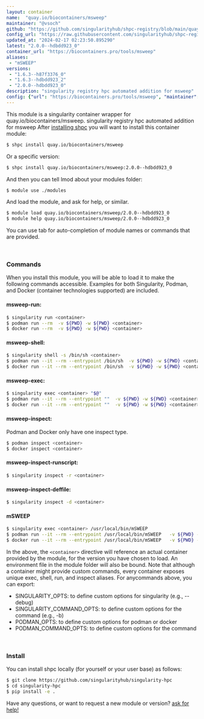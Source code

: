 ```yaml
---
layout: container
name:  "quay.io/biocontainers/msweep"
maintainer: "@vsoch"
github: "https://github.com/singularityhub/shpc-registry/blob/main/quay.io/biocontainers/msweep/container.yaml"
config_url: "https://raw.githubusercontent.com/singularityhub/shpc-registry/main/quay.io/biocontainers/msweep/container.yaml"
updated_at: "2024-02-17 02:23:50.895290"
latest: "2.0.0--hdbdd923_0"
container_url: "https://biocontainers.pro/tools/msweep"
aliases:
 - "mSWEEP"
versions:
 - "1.6.3--h87f3376_0"
 - "1.6.3--hdbdd923_2"
 - "2.0.0--hdbdd923_0"
description: "singularity registry hpc automated addition for msweep"
config: {"url": "https://biocontainers.pro/tools/msweep", "maintainer": "@vsoch", "description": "singularity registry hpc automated addition for msweep", "latest": {"2.0.0--hdbdd923_0": "sha256:4b683fa7c4ac27c87384a87bd3d5cadad81e6947247cbd85436e964f21b3ab15"}, "tags": {"1.6.3--h87f3376_0": "sha256:1f64851d3d1b9baba6036816e1770cdb4e61be4c0c960a0c52ba7d2b3ebc14db", "1.6.3--hdbdd923_2": "sha256:6710c75038dee8af6637700f216b0048eb9e9cb3593d1ce82fdc0f23d80eed14", "2.0.0--hdbdd923_0": "sha256:4b683fa7c4ac27c87384a87bd3d5cadad81e6947247cbd85436e964f21b3ab15"}, "docker": "quay.io/biocontainers/msweep", "aliases": {"mSWEEP": "/usr/local/bin/mSWEEP"}}
---
```


This module is a singularity container wrapper for quay.io/biocontainers/msweep.
singularity registry hpc automated addition for msweep
After [installing shpc](#install) you will want to install this container module:


```bash
$ shpc install quay.io/biocontainers/msweep
```

Or a specific version:

```bash
$ shpc install quay.io/biocontainers/msweep:2.0.0--hdbdd923_0
```

And then you can tell lmod about your modules folder:

```bash
$ module use ./modules
```

And load the module, and ask for help, or similar.

```bash
$ module load quay.io/biocontainers/msweep/2.0.0--hdbdd923_0
$ module help quay.io/biocontainers/msweep/2.0.0--hdbdd923_0
```

You can use tab for auto-completion of module names or commands that are provided.

<br>

### Commands

When you install this module, you will be able to load it to make the following commands accessible.
Examples for both Singularity, Podman, and Docker (container technologies supported) are included.

#### msweep-run:

```bash
$ singularity run <container>
$ podman run --rm  -v ${PWD} -w ${PWD} <container>
$ docker run --rm  -v ${PWD} -w ${PWD} <container>
```

#### msweep-shell:

```bash
$ singularity shell -s /bin/sh <container>
$ podman run --it --rm --entrypoint /bin/sh  -v ${PWD} -w ${PWD} <container>
$ docker run --it --rm --entrypoint /bin/sh  -v ${PWD} -w ${PWD} <container>
```

#### msweep-exec:

```bash
$ singularity exec <container> "$@"
$ podman run --it --rm --entrypoint ""  -v ${PWD} -w ${PWD} <container> "$@"
$ docker run --it --rm --entrypoint ""  -v ${PWD} -w ${PWD} <container> "$@"
```

#### msweep-inspect:

Podman and Docker only have one inspect type.

```bash
$ podman inspect <container>
$ docker inspect <container>
```

#### msweep-inspect-runscript:

```bash
$ singularity inspect -r <container>
```

#### msweep-inspect-deffile:

```bash
$ singularity inspect -d <container>
```


#### mSWEEP

```bash
$ singularity exec <container> /usr/local/bin/mSWEEP
$ podman run --it --rm --entrypoint /usr/local/bin/mSWEEP   -v ${PWD} -w ${PWD} <container> -c " $@"
$ docker run --it --rm --entrypoint /usr/local/bin/mSWEEP   -v ${PWD} -w ${PWD} <container> -c " $@"
```



In the above, the `<container>` directive will reference an actual container provided
by the module, for the version you have chosen to load. An environment file in the
module folder will also be bound. Note that although a container
might provide custom commands, every container exposes unique exec, shell, run, and
inspect aliases. For anycommands above, you can export:

 - SINGULARITY_OPTS: to define custom options for singularity (e.g., --debug)
 - SINGULARITY_COMMAND_OPTS: to define custom options for the command (e.g., -b)
 - PODMAN_OPTS: to define custom options for podman or docker
 - PODMAN_COMMAND_OPTS: to define custom options for the command

<br>

### Install

You can install shpc locally (for yourself or your user base) as follows:

```bash
$ git clone https://github.com/singularityhub/singularity-hpc
$ cd singularity-hpc
$ pip install -e .
```

Have any questions, or want to request a new module or version? [ask for help!](https://github.com/singularityhub/singularity-hpc/issues)